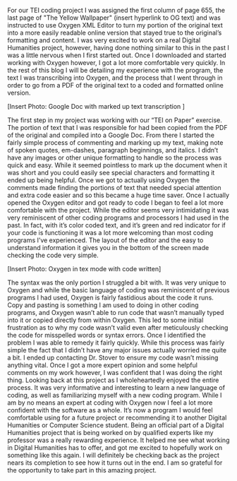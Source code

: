 For our TEI coding project I was assigned the first column of page 655, the last page of "The Yellow Wallpaper" (insert hyperlink to OG text) and was instructed to use Oxygen XML Editor to turn my portion of the original text into a more easily readable online version that stayed true to the original’s formatting and content. I was very excited to work on a real Digital Humanities project, however, having done nothing similar to this in the past I was a little nervous when I first started out. Once I downloaded and started working with Oxygen however, I got a lot more comfortable very quickly. In the rest of this blog I will be detailing my experience with the program, the text I was transcribing into Oxygen, and the process that I went through in order to go from a PDF of the original text to a coded and formatted online version. 

[Insert Photo: Google Doc with marked up text transcription ]

The first step in my project was working with our “TEI on Paper” exercise. The portion of text that I was responsible for had been copied from the PDF of the original and compiled into a Google Doc. From there I started the fairly simple process of commenting and marking up my text, making note of spoken quotes, em-dashes, paragraph beginnings, and italics. I didn’t have any images or other unique formatting to handle so the process was quick and easy. While it seemed pointless to mark up the document when it was short and you could easily see special characters and formatting it ended up being  helpful. Once we got to actually using Oxygen the comments made finding the portions of text that needed special attention and extra code easier and so this became a huge time saver. 
Once I actually opened the Oxygen editor and got ready to code I began to feel a lot more comfortable with the project. While the editor seems very intimidating it was very reminiscent of other coding programs and processors I had used in the past. In fact, with it’s color coded text, and it’s green and red indicator for if your code is functioning it was a lot more welcoming than most coding programs I’ve experienced. The layout of the editor and the easy to understand information it gives you in the bottom of the screen made checking the code very simple.

[Insert Photo: Oxygen in tex mode with code written]

 The syntax was the only portion I struggled a bit with. It was very unique to Oxygen and while the basic language of coding was reminiscent of previous programs I had used, Oxygen is fairly fastidious about the code it runs. Copy and pasting is something I am used to doing in other coding programs, and Oxygen wasn’t able to run code that wasn’t manually typed into it or copied directly from within Oxygen. This led to some initial frustration as to why my code wasn’t valid even after meticulously checking the code for misspelled words or syntax errors. Once I identified the problem I was able to remedy it fairly quickly. While this process was fairly simple the fact that I didn’t have any major issues actually worried me quite a bit. I ended up contacting Dr. Stover to ensure my code wasn’t missing anything vital. Once I got a more expert opinion and some helpful comments on my work however, I was confident that I was doing the right thing. 
Looking back at this project as I wholeheartedly enjoyed the entire process. It was very informative and interesting to learn a new language of coding, as well as familiarizing myself with a new coding program. While I am by no means an expert at coding with Oxygen now I feel a lot more confident with the software as a whole. It’s now a program I would feel comfortable using for a future project or recommending it to another Digital Humanities or Computer Science student. Being an official part of a Digital Humanities project that is being worked on by qualified experts like my professor was a really rewarding experience. It helped me see what working in Digital Humanities has to offer, and got me excited to hopefully work on something like this again. I will definitely be checking back as the project nears its completion to see how it turns out in the end. I am so grateful for the opportunity to take part in this amazing project. 


